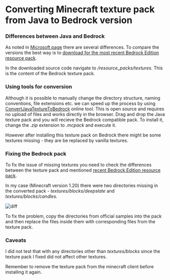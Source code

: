 
# Converting Minecraft texture pack from Java to Bedrock version

### Differences between Java and Bedrock
As noted in [Microsoft page](https://learn.microsoft.com/en-us/minecraft/creator/documents/convertingtexturepacks?view=minecraft-bedrock-stable) there are several differences. To compare the versions the best way is to [download for the most recent Bedrock Edition resource pack](https://github.com/Mojang/bedrock-samples/releases). 

In the downloaded source code navigate to */resource_packs/textures*. This is the content of the Bedrock texture pack. 

### Using tools for conversion
Although it is possible to manually change the directory structure, naming conventions, file extensions etc. we can speed up the process by using [ConvertJavaTextureToBedrock](https://modifiedcommand.github.io/ConvertJavaTextureToBedrock/) online tool. This is open source and requires no upload of files and works directly in the browser. Drag and drop the Java texture pack and you will recieve the Bedrock compatible pack. To install it, change the *.zip* extension to *.mcpack* and execute it.

However after installing this texture pack on Bedrock there might be some textures missing - they are be replaced by vanilla textures.

### Fixing the Bedrock pack
To fix the issue of missing textures you need to check the differences between the texture pack and mentioned [recent Bedrock Edition resource pack](https://github.com/Mojang/bedrock-samples/releases).

In my case  (Minecraft version 1.20) there were two directories missing in the converted pack - *textures/blocks/deepslate* and *textures/blocks/candles*.

![diff](https://github.com/umfy/convert-minecraft-texture-pack/assets/39531680/3d586057-f439-4b55-b5ee-05d45bb54c36)


To fix the problem, copy the directories from official samples into the pack and then replace the files inside them with corresponding files from the texture pack.

### Caveats
I did not test  that with any directories other than *textures/blocks* since the texture pack I fixed did not affect other textures.

Remember to remove the texture pack from the minecraft client before installing it again.
